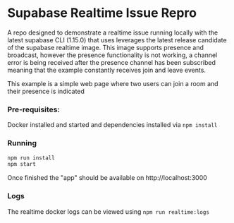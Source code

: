 # Supabase Realtime Issue Repro

A repo designed to demonstrate a realtime issue running locally with the latest supabase CLI (1.15.0) that uses leverages the latest release candidate of the supabase realtime image. This image supports presence and broadcast, however the presence functionality is not working, a channel error is being received after the presence channel has been subscribed meaning that the example constantly receives join and leave events.

This example is a simple web page where two users can join a room and their presence is indicated

### Pre-requisites:

Docker installed and started and dependencies installed via `npm install`

### Running

```sh
npm run install
npm start
```

Once finished the "app" should be available on http://localhost:3000


### Logs

The realtime docker logs can be viewed using `npm run realtime:logs`